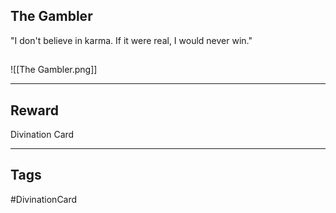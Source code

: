 ## The Gambler
"I don't believe in karma. If it were real, I would never win."
## 
![[The Gambler.png]]

---
## Reward
Divination Card

---
## Tags
#DivinationCard